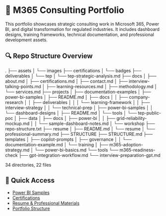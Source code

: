 # 📁 M365 Consulting Portfolio

This portfolio showcases strategic consulting work in Microsoft 365, Power BI, and digital transformation for regulated industries. It includes dashboard designs, training frameworks, technical documentation, and professional development assets.

## 🔍 Repo Structure Overview
.
├── assets
│   └── images
├── certifications
│   └── badges
├── deliverables
│   └── tep
│       └── tep-strategic-analysis.md
├── docs
│   ├── about.md
│   ├── certifications.md
│   ├── contact.md
│   ├── interview-talking-points.md
│   ├── learning-resources.md
│   ├── methodology.md
│   └── services.md
├── projects
│   ├── documentation-examples
│   ├── power-bi-samples
│   ├── README.md
│   ├── docs
│   │   ├── company-research
│   │   ├── deliverables
│   │   │   └── learning-framework
│   │   ├── interview-strategy
│   │   └── technical-prep
│   ├── power-bi-samples
│   │   └── dashboard-designs
│   ├── README.md
│   └── tools
│   └── tep-public-poc
│       ├── data
│       ├── docs
│       ├── power-bi
│       │   ├── grid-reliability-mockup.md
│       │   └── sample-dashboard-notes.md
│       └── workshop
├── repo-structure.txt
├── resume
│   ├── README.md
│   └── resume
│       └── professional-summary.md
├── STRUCTURE
├── STRUCTURE.md
├── templates
│   ├── copilot-prompts
│   ├── governance
│   │   └── documentation-example.md
│   └── training
│       ├── m365-adoption-strategy.md
│       └── power-bi-basics.md
└── tools
    └── m365-readiness-check
        ├── gpt-integration-workflow.md
        └── interview-preparation-gpt.md

34 directories, 22 files
## 📌 Quick Access

- [Power BI Samples](projects/power-bi-samples/)
- [Certifications](certifications/)
- [Resume & Professional Materials](resume/)
- [Portfolio Structure](STRUCTURE.md)
